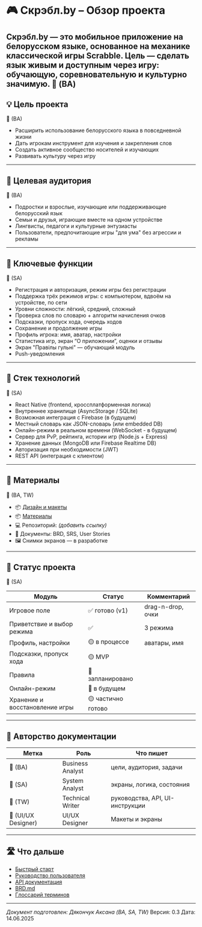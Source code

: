 # 🎮 Скрэбл.by – Обзор проекта

**Скрэбл.by** — это мобильное приложение на белорусском языке, основанное на механике классической игры Scrabble. Цель — сделать язык живым и доступным через игру: обучающую, соревновательную и культурно значимую.
📌 (BA)
---

## 💡 Цель проекта
📌 (BA)

- Расширить использование белорусского языка в повседневной жизни  
- Дать игрокам инструмент для изучения и закрепления слов  
- Создать активное сообщество носителей и изучающих  
- Развивать культуру через игру

---

## 👥 Целевая аудитория  
📌 (BA)

- Подростки и взрослые, изучающие или поддерживающие белорусский язык
- Семьи и друзья, играющие вместе на одном устройстве
- Лингвисты, педагоги и культурные энтузиасты
- Пользователи, предпочитающие игры "для ума" без агрессии и рекламы

---

## 🧩 Ключевые функции  
📌 (SA)

- Регистрация и авторизация, режим игры без регистрации
- Поддержка трёх режимов игры: с компьютером, вдвоём на устройстве, по сети
- Уровни сложности: лёгкий, средний, сложный
- Проверка слов по словарю + алгоритм начисления очков
- Подсказки, пропуск хода, очередь ходов
- Сохранение и продолжение игры
- Профиль игрока: имя, аватар, настройки
- Статистика игр, экран “О приложении”, оценки и отзывы
- Экран "Правілы гульнi" — обучающий модуль
- Push-уведомления

---

## 🧱 Стек технологий
📌 (SA)

- React Native (frontend, кроссплатформенная логика)
- Внутреннее хранилище (AsyncStorage / SQLite)
- Возможная интеграция с Firebase (в будущем)
- Местный словарь как JSON-словарь (или embedded DB)
- Онлайн-режим в реальном времени (WebSocket - в будущем)
- Сервер для PvP, рейтинга, истории игр (Node.js + Express)
- Xранение данных (MongoDB или Firebase Realtime DB)
- Авторизация при необходимости (JWT)
- REST API (интеграция с клиентом)

---

## 📁 Материалы
📌 (BA, TW)

- 📦 [Дизайн и макеты](https://www.figma.com/design/e5jrmmB6X67fpIzgtmskZQ/Mobile-game?node-id=0-1&t=tjb1J2SFBuefVeCi-1)
- 📦 [Материалы](https://drive.google.com/drive/folders/1oVLJ1uxIaPI-FGwJ0cC4hco0VxVRmRi0)
- 💻 Репозиторий: *(добавить ссылку)*
- 📝 Документы: BRD, SRS, User Stories
- 🖼 Снимки экранов — в разработке

---

## 🚦 Статус проекта
📌 (SA)

| Модуль | Статус | Комментарий |
|--------|--------|-------------|
| Игровое поле | ✅ готово (v1) | drag-n-drop, очки |
| Приветствие и выбор режима | ✅ | 3 режима |
| Профиль, настройки | 🟡 в процессе | аватары, имя |
| Подсказки, пропуск хода | 🟡 MVP |
| Правила | 🔲 запланировано |
| Онлайн-режим | 🔲 в будущем |
| Хранение и восстановление игры | 🟡 частично готово |

---

## 🧾 Авторство документации

| Метка | Роль | Что пишет |
|-------|------|-----------|
| 📌 (BA) | Business Analyst | цели, аудитория, задачи |
| 📌 (SA) | System Analyst | экраны, логика, состояния |
| 📌 (TW) | Technical Writer | руководства, API, UI-инструкции |
| 📌 (UI/UX Designer) | UI/UX Designer | Макеты и экраны |

---

## 🛣 Что дальше

- [Быстрый старт](quick-start.md)
- [Руководство пользователя](user-guide.md)
- [API документация](api.md)
- [BRD.md](brd.md)
- [Глоссарий терминов](glossary.md)

---

_Документ подготовлен: Дякончук Аксана (BA, SA, TW)_
Версия: 0.3
Дата: 14.06.2025
